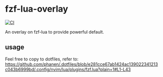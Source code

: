 # fzf-lua-overlay
[![CI](https://github.com/phanen/fzf-lua-overlay/actions/workflows/ci.yml/badge.svg)](https://github.com/phanen/fzf-lua-overlay/actions/workflows/ci.yml)

An overlay on fzf-lua to provide powerful default.

## usage
Feel free to copy to dotfiles, refer to:
<https://github.com/phanen/.dotfiles/blob/e281cce67ab1424ac139022341213c043b6999bd/.config/nvim/lua/plugins/fzf.lua?plain=1#L1-L43>
